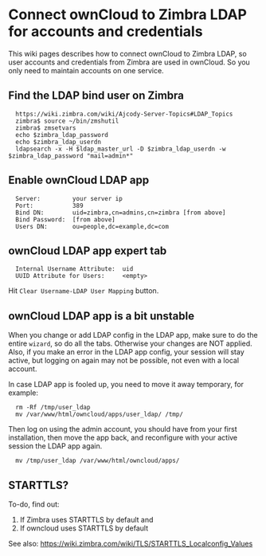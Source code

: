 # Connect ownCloud to Zimbra LDAP for accounts and credentials

This wiki pages describes how to connect ownCloud to Zimbra LDAP, so user accounts and credentials from Zimbra are used in ownCloud. So you only need to maintain accounts on one service.

## Find the LDAP bind user on Zimbra

      https://wiki.zimbra.com/wiki/Ajcody-Server-Topics#LDAP_Topics
      zimbra$ source ~/bin/zmshutil 
      zimbra$ zmsetvars 
      echo $zimbra_ldap_password
      echo $zimbra_ldap_userdn
      ldapsearch -x -H $ldap_master_url -D $zimbra_ldap_userdn -w $zimbra_ldap_password "mail=admin*"

## Enable ownCloud LDAP app

      Server:         your server ip
      Port:           389
      Bind DN:        uid=zimbra,cn=admins,cn=zimbra [from above]
      Bind Password:  [from above]
      Users DN:       ou=people,dc=example,dc=com

## ownCloud LDAP app expert tab

      Internal Username Attribute:  uid
      UUID Attribute for Users:     <empty>

Hit `Clear Username-LDAP User Mapping` button.

## ownCloud LDAP app is a bit unstable

When you change or add LDAP config in the LDAP app, make sure to do the entire `wizard`, so do all the tabs. Otherwise your changes are NOT applied. Also, if you make an error in the LDAP app config, your session will stay active, but logging on again may not be possible, not even with a local account.

In case LDAP app is fooled up, you need to move it away temporary, for example:

      rm -Rf /tmp/user_ldap
      mv /var/www/html/owncloud/apps/user_ldap/ /tmp/

Then log on using the admin account, you should have from your first installation, then move the app back, and reconfigure with your active session the LDAP app again.

      mv /tmp/user_ldap /var/www/html/owncloud/apps/

## STARTTLS?

To-do, find out:

1. If Zimbra uses STARTTLS by default and
1. If owncloud uses STARTTLS by default

See also: https://wiki.zimbra.com/wiki/TLS/STARTTLS_Localconfig_Values
